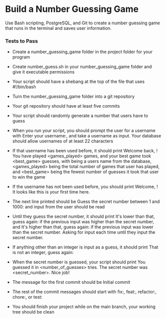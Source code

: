# Build a Number Guessing Game

Use Bash scripting, PostgreSQL, and Git to create a number guessing game that runs in the terminal and saves user information.

### Tests to Pass

* Create a number_guessing_game folder in the project folder for your program

* Create number_guess.sh in your number_guessing_game folder and give it executable permissions

* Your script should have a shebang at the top of the file that uses #!/bin/bash

* Turn the number_guessing_game folder into a git repository

* Your git repository should have at least five commits

* Your script should randomly generate a number that users have to guess

* When you run your script, you should prompt the user for a username with Enter your username:, and take a username as input. Your database should allow usernames of at least 22 characters

* If that username has been used before, it should print Welcome back, <username>! You have played <games_played> games, and your best game took <best_game> guesses, with <username> being a users name from the database, <games_played> being the total number of games that user has played, and <best_game> being the fewest number of guesses it took that user to win the game

* If the username has not been used before, you should print Welcome, <username>! It looks like this is your first time here.

* The next line printed should be Guess the secret number between 1 and 1000: and input from the user should be read

* Until they guess the secret number, it should print It's lower than that, guess again: if the previous input was higher than the secret number, and It's higher than that, guess again: if the previous input was lower than the secret number. Asking for input each time until they input the secret number.

* If anything other than an integer is input as a guess, it should print That is not an integer, guess again:

* When the secret number is guessed, your script should print You guessed it in <number_of_guesses> tries. The secret number was <secret_number>. Nice job!

* The message for the first commit should be Initial commit

* The rest of the commit messages should start with fix:, feat:, refactor:, chore:, or test:

* You should finish your project while on the main branch, your working tree should be clean
